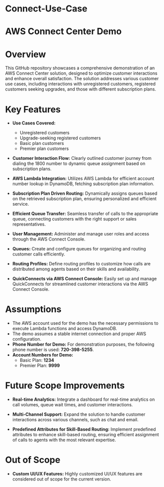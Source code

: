 # Connect-Use-Case
# AWS Connect Center Demo
# Overview
This GitHub repository showcases a comprehensive demonstration of an AWS Connect Center solution, designed to optimize customer interactions and enhance overall satisfaction. The solution addresses various customer use cases, including interactions with unregistered customers, registered customers seeking upgrades, and those with different subscription plans.

# Key Features

- **Use Cases Covered:**
    - Unregistered customers
    - Upgrade-seeking registered customers
    - Basic plan customers
    - Premier plan customers

- **Customer Interaction Flow:**
  Clearly outlined customer journey from dialing the 1800 number to dynamic queue assignment based on subscription plans.

- **AWS Lambda Integration:**
  Utilizes AWS Lambda for efficient account number lookup in DynamoDB, fetching subscription plan information.

- **Subscription Plan Driven Routing:**
  Dynamically assigns queues based on the retrieved subscription plan, ensuring personalized and efficient service.

- **Efficient Queue Transfer:**
  Seamless transfer of calls to the appropriate queue, connecting customers with the right support or sales representatives.

- **User Management:**
  Administer and manage user roles and access through the AWS Connect Console.

- **Queues:**
  Create and configure queues for organizing and routing customer calls efficiently.

- **Routing Profiles:**
  Define routing profiles to customize how calls are distributed among agents based on their skills and availability.

- **QuickConnects via AWS Connect Console:**
  Easily set up and manage QuickConnects for streamlined customer interactions via the AWS Connect Console.

# Assumptions

- The AWS account used for the demo has the necessary permissions to execute Lambda functions and access DynamoDB.
- The demo assumes a stable internet connection and proper AWS configuration.
- **Phone Number for Demo:** For demonstration purposes, the following phone number is used: **720-398-5255**.
- **Account Numbers for Demo:**
    - Basic Plan: **1234**
    - Premier Plan: **9999**

# Future Scope Improvements

- **Real-time Analytics:**
  Integrate a dashboard for real-time analytics on call volumes, queue wait times, and customer interactions.

- **Multi-Channel Support:**
  Expand the solution to handle customer interactions across various channels, such as chat and email.

- **Predefined Attributes for Skill-Based Routing:**
  Implement predefined attributes to enhance skill-based routing, ensuring efficient assignment of calls to agents with the most relevant expertise.

# Out of Scope

- **Custom UI/UX Features:**
  Highly customized UI/UX features are considered out of scope for the current version.
